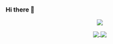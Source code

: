 ### Hi there 👋
<div align="center">
  
<!-- 参考https://github.com/BEPb/BEPb -->
<!-- ![header](https://github.com/EliotCao/EliotCao/assets/15886777/5d30c8b2-957f-43af-8d07-8a2c70c03afb) -->

<!-- 参考https://github.com/souying/souying -->
<!-- programming tool icon 编程工具图标 -->
<!-- <img src="https://skillicons.dev/icons?i=ps,ai,pr,c,cpp,cs,ts,discord,twitter,mongodb,instagram,idea,git" /><br> -->
<img src="https://skillicons.dev/icons?i=html,css,js,ts,wasm,nodejs,tailwind,react,redux,vue,nextjs,webpack,babel,vite,c,cpp,rust,tauri,go,java,py,spring,kafka,rabbitmq,rocket,graphql,mongodb,mysql,redis,nginx,grafana,prometheus,ai,pytorch,tensorflow,ros,bash,powershell,vim,cmake,gradle,maven,jenkins,jest,git,docker,kubernetes,linux,md,latex,idea,vscode,postman,blender,github,vercel,stackoverflow,twitter,discord,instagram" /><br>

<!-- svg -->
<!--
<img src="https://techstack-generator.vercel.app/kubernetes-icon.svg" alt="icon" width="65" style="width: 65px; height: 65px; margin-right: 50px; margin-bottom: 0px;" />
<img src="https://techstack-generator.vercel.app/js-icon.svg" alt="icon" width="65" style="width: 65px; height: 65px; margin-right: 50px; margin-bottom: 0px;" />
<img src="https://techstack-generator.vercel.app/mysql-icon.svg" alt="icon" width="65" style="width: 65px; height: 65px; margin-right: 50px; margin-bottom: 0px;" />
<img src="https://techstack-generator.vercel.app/webpack-icon.svg" alt="icon" width="65" style="width: 65px; height: 65px; margin-right: 0px; margin-bottom: 0px;" />
<img src="https://techstack-generator.vercel.app/docker-icon.svg" alt="icon" width="65" style="width: 65px; height: 65px; margin-right: 50px; margin-bottom: 0px;" /> 
<img src="https://techstack-generator.vercel.app/redux-icon.svg" alt="icon" width="65" style="width: 65px; height: 65px; margin-right: 0px; margin-bottom: 0px;" />
<img src="https://techstack-generator.vercel.app/java-icon.svg" alt="icon" width="65" style="width: 65px; height: 65px; margin-right: 0px; margin-bottom: 0px;" />
<img src="https://techstack-generator.vercel.app/eslint-icon.svg" alt="icon" width="65" style="width: 65px; height: 65px; margin-right: 0px; margin-bottom: 0px;" />
<img src="https://techstack-generator.vercel.app/aws-icon.svg" alt="icon" width="65" style="width: 65px; height: 65px; margin-right: 50px; margin-bottom: 0px;" />
<img src="https://techstack-generator.vercel.app/ts-icon.svg" alt="icon" width="65" style="width: 65px; height: 65px; margin-right: 50px; margin-bottom: 0px;" />
<img src="https://techstack-generator.vercel.app/nginx-icon.svg" alt="icon" width="65" style="width: 65px; height: 65px; margin-right: 50px; margin-bottom: 0px;" /><br>
-->

<!--
<img height="137px" src="https://github-readme-stats-git-masterrstaa-rickstaa.vercel.app/api?username=souying&hide_title=true&hide_border=true&show_icons=trueline_height=21&text_color=000&icon_color=000&bg_color=0,ea6161,ffc64d,fffc4d,52fa5a&theme=graywhite" />
<img height="137px" src="https://github-readme-stats-git-masterrstaa-rickstaa.vercel.app/api/top-langs/?username=souying&hide_title=true&hide_border=true&layout=compact&langs_count=6&text_color=000&icon_color=fff&bg_color=0,52fa5a,4dfcff,c64dff&theme=graywhite" /><br><br>
-->

<!--
<a height="137px" href="https://github.com/eliotcao">
  <img align="left" src="https://github-readme-stats.vercel.app/api?username=eliotcao&count_private=true&show_icons=true&theme=cobalt" height="230"/>
</a>-->
<!--
https://github.com/sunface
https://github.com/vn7n24fzkq/github-profile-summary-cards
-->
<a height="137px" href="https://github.com/eliotcao">
  <img align="center" src="https://github-readme-stats.vercel.app/api?username=eliotcao&count_private=true&show_icons=true&theme=cobalt" />
</a>
<a href="https://github.com/anuraghazra/convoychat">
  <!--<img align="center" src="https://github-readme-stats.vercel.app/api/top-langs/?username=eliotcao" />-->
  <img align="center" src="https://github-readme-stats-git-masterrstaa-rickstaa.vercel.app/api/top-langs/?username=eliotcao&layout=compact&langs_count=8&theme=cobalt" />
</a>
</div>
<!--
**EliotCao/EliotCao** is a ✨ _special_ ✨ repository because its `README.md` (this file) appears on your GitHub profile.

Here are some ideas to get you started:

- 🔭 I’m currently working on ...
- 🌱 I’m currently learning ...
- 👯 I’m looking to collaborate on ...
- 🤔 I’m looking for help with ...
- 💬 Ask me about ...
- 📫 How to reach me: ...
- 😄 Pronouns: ...
- ⚡ Fun fact: ...
-->
